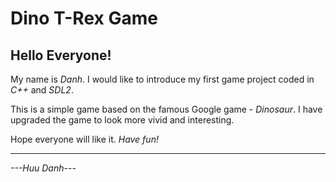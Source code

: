 # Dino T-Rex Game
## Hello Everyone!

My name is *Danh*. I would like to introduce my first game project coded in *C++* and *SDL2*.

This is a simple game based on the famous Google game - *Dinosaur*. I have upgraded the game to look more vivid and interesting.

Hope everyone will like it. *Have fun!*

---

*---Huu Danh---*

